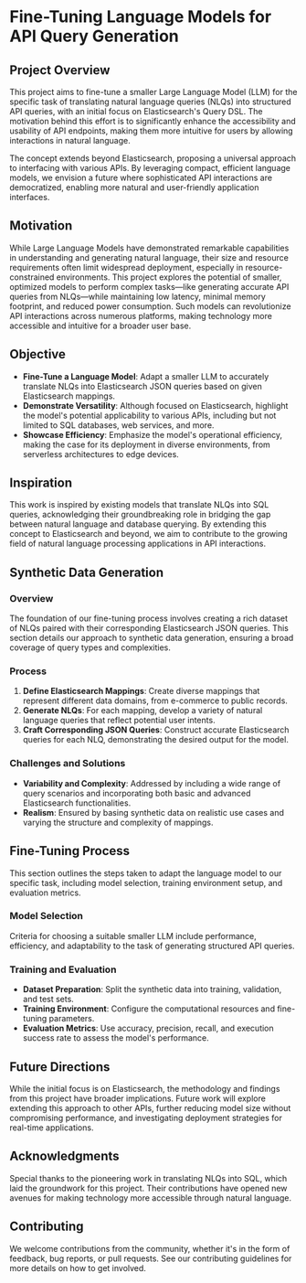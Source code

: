 # Fine-Tuning Language Models for API Query Generation

## Project Overview

This project aims to fine-tune a smaller Large Language Model (LLM) for the specific task of translating natural language queries (NLQs) into structured API queries, with an initial focus on Elasticsearch's Query DSL. The motivation behind this effort is to significantly enhance the accessibility and usability of API endpoints, making them more intuitive for users by allowing interactions in natural language.

The concept extends beyond Elasticsearch, proposing a universal approach to interfacing with various APIs. By leveraging compact, efficient language models, we envision a future where sophisticated API interactions are democratized, enabling more natural and user-friendly application interfaces.

## Motivation

While Large Language Models have demonstrated remarkable capabilities in understanding and generating natural language, their size and resource requirements often limit widespread deployment, especially in resource-constrained environments. This project explores the potential of smaller, optimized models to perform complex tasks—like generating accurate API queries from NLQs—while maintaining low latency, minimal memory footprint, and reduced power consumption. Such models can revolutionize API interactions across numerous platforms, making technology more accessible and intuitive for a broader user base.

## Objective

- **Fine-Tune a Language Model**: Adapt a smaller LLM to accurately translate NLQs into Elasticsearch JSON queries based on given Elasticsearch mappings.
- **Demonstrate Versatility**: Although focused on Elasticsearch, highlight the model's potential applicability to various APIs, including but not limited to SQL databases, web services, and more.
- **Showcase Efficiency**: Emphasize the model's operational efficiency, making the case for its deployment in diverse environments, from serverless architectures to edge devices.

## Inspiration

This work is inspired by existing models that translate NLQs into SQL queries, acknowledging their groundbreaking role in bridging the gap between natural language and database querying. By extending this concept to Elasticsearch and beyond, we aim to contribute to the growing field of natural language processing applications in API interactions.

## Synthetic Data Generation

### Overview

The foundation of our fine-tuning process involves creating a rich dataset of NLQs paired with their corresponding Elasticsearch JSON queries. This section details our approach to synthetic data generation, ensuring a broad coverage of query types and complexities.

### Process

1. **Define Elasticsearch Mappings**: Create diverse mappings that represent different data domains, from e-commerce to public records.
2. **Generate NLQs**: For each mapping, develop a variety of natural language queries that reflect potential user intents.
3. **Craft Corresponding JSON Queries**: Construct accurate Elasticsearch queries for each NLQ, demonstrating the desired output for the model.

### Challenges and Solutions

- **Variability and Complexity**: Addressed by including a wide range of query scenarios and incorporating both basic and advanced Elasticsearch functionalities.
- **Realism**: Ensured by basing synthetic data on realistic use cases and varying the structure and complexity of mappings.

## Fine-Tuning Process

This section outlines the steps taken to adapt the language model to our specific task, including model selection, training environment setup, and evaluation metrics.

### Model Selection

Criteria for choosing a suitable smaller LLM include performance, efficiency, and adaptability to the task of generating structured API queries.

### Training and Evaluation

- **Dataset Preparation**: Split the synthetic data into training, validation, and test sets.
- **Training Environment**: Configure the computational resources and fine-tuning parameters.
- **Evaluation Metrics**: Use accuracy, precision, recall, and execution success rate to assess the model's performance.

## Future Directions

While the initial focus is on Elasticsearch, the methodology and findings from this project have broader implications. Future work will explore extending this approach to other APIs, further reducing model size without compromising performance, and investigating deployment strategies for real-time applications.

## Acknowledgments

Special thanks to the pioneering work in translating NLQs into SQL, which laid the groundwork for this project. Their contributions have opened new avenues for making technology more accessible through natural language.

## Contributing

We welcome contributions from the community, whether it's in the form of feedback, bug reports, or pull requests. See our contributing guidelines for more details on how to get involved.

